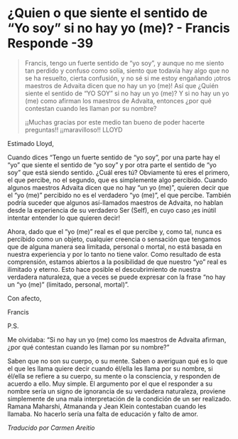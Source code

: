# ¿Quien o que siente el sentido de “Yo soy” si no hay yo (me)? - Francis Responde -39

>Francis, tengo un fuerte sentido de “yo soy”, y aunque no me siento tan perdido y confuso como solía, siento que todavía hay algo que no se ha resuelto, cierta confusión, y no sé si me estoy engañando ¡otros maestros de Advaita dicen que no hay un yo (me)! Así que ¿Quién siente el sentido de “YO SOY” si no hay un yo (me)? Y si no hay un yo (me) como afirman los maestros de Advaita, entonces ¿por qué contestan cuando les llaman por su nombre?
>
>¡¡Muchas gracias por este medio tan bueno de poder hacerte preguntas!! ¡¡maravilloso!! LLOYD

Estimado Lloyd,

Cuando dices “Tengo un fuerte sentido de “yo soy”, por una parte hay el “yo” que siente el sentido de “yo soy” y por otra parte el sentido de “yo soy” que está siendo sentido. ¿Cuál eres tú? Obviamente tú eres el primero, el que percibe, no el segundo, que es simplemente algo percibido. Cuando algunos maestros Advaita dicen que no hay “un yo (me)”, quieren decir que el “yo (me)” percibido no es el verdadero “yo (me)”, el que percibe. También podría suceder que algunos así-llamados maestros de Advaita, no hablan desde la experiencia de su verdadero Ser (Self), en cuyo caso ¡es inútil intentar entender lo que quieren decir!

Ahora, dado que el “yo (me)” real es el que percibe y, como tal, nunca es percibido como un objeto, cualquier creencia o sensación que tengamos que de alguna manera sea limitada, personal o mortal, no está basada en nuestra experiencia y por lo tanto no tiene valor. Como resultado de esta comprensión, estamos abiertos a la posibilidad de que nuestro “yo” real es ilimitado y eterno. Esto hace posible el descubrimiento de nuestra verdadera naturaleza, que a veces se puede expresar con la frase “no hay un “yo (me)” (limitado, personal, mortal)”.

Con afecto,

Francis

P.S.

Me olvidaba: “Si no hay un yo (me) como los maestros de Advaita afirman, ¿por qué contestan cuando les llaman por su nombre?”

Saben que no son su cuerpo, o su mente. Saben o averiguan qué es lo que el que les llama quiere decir cuando él/ella les llama por su nombre, si él/ella se refiere a su cuerpo, su mente o la consciencia, y responden de acuerdo a ello. Muy simple. El argumento por el que el responder a su nombre sería un signo de ignorancia de su verdadera naturaleza, proviene simplemente de una mala interpretación de la condición de un ser realizado. Ramana Maharshi, Atmananda y Jean Klein contestaban cuando les llamaba. No hacerlo sería una falta de educación y falto de amor.

_Traducido por Carmen Areitio_